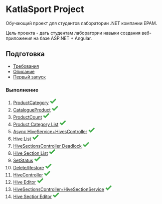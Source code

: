 # KatlaSport Project

Обучающий проект для студентов лаборатории .NET компании EPAM.

Цель проекта - дать студентам лаборатории навыки создания веб-приложения на базе ASP.NET + Angular.

## Подготовка

* [Требования](docs/prerequisites.md)
* [Описание](docs/description.md)
* [Первый запуск](docs/first-run.md)

### Выполнение

1. [ProductCategory](docs/step01.md)  <img src="https://github.com/Shenn2948/katla-sport/blob/master/images/iconfinder_Tick_Mark_1398911.png" width="20">
2. [CatalogueProduct](docs/step02.md)  <img src="https://github.com/Shenn2948/katla-sport/blob/master/images/iconfinder_Tick_Mark_1398911.png" width="20">
3. [ProductCount](docs/step03.md)  <img src="https://github.com/Shenn2948/katla-sport/blob/master/images/iconfinder_Tick_Mark_1398911.png" width="20">
4. [Product Category List](docs/step04.md)  <img src="https://github.com/Shenn2948/katla-sport/blob/master/images/iconfinder_Tick_Mark_1398911.png" width="20">
5. [Async HiveService+HivesController](docs/step05.md)  <img src="https://github.com/Shenn2948/katla-sport/blob/master/images/iconfinder_Tick_Mark_1398911.png" width="20">
6. [Hive List](docs/step06.md) <img src="https://github.com/Shenn2948/katla-sport/blob/master/images/iconfinder_Tick_Mark_1398911.png" width="20">
7. [HiveSectionsController Deadlock](docs/step07.md) <img src="https://github.com/Shenn2948/katla-sport/blob/master/images/iconfinder_Tick_Mark_1398911.png" width="20">
8. [Hive Section List](docs/step08.md) <img src="https://github.com/Shenn2948/katla-sport/blob/master/images/iconfinder_Tick_Mark_1398911.png" width="20">
9. [SetStatus](docs/step09.md) <img src="https://github.com/Shenn2948/katla-sport/blob/master/images/iconfinder_Tick_Mark_1398911.png" width="20">
10. [Delete/Restore](docs/step10.md) <img src="https://github.com/Shenn2948/katla-sport/blob/master/images/iconfinder_Tick_Mark_1398911.png" width="20">
11. [HiveController](docs/step11.md) <img src="https://github.com/Shenn2948/katla-sport/blob/master/images/iconfinder_Tick_Mark_1398911.png" width="20"> 
12. [Hive Editor](docs/step12.md) <img src="https://github.com/Shenn2948/katla-sport/blob/master/images/iconfinder_Tick_Mark_1398911.png" width="20">
13. [HiveSectionsController+HiveSectionService](docs/step13.md)  <img src="https://github.com/Shenn2948/katla-sport/blob/master/images/iconfinder_Tick_Mark_1398911.png" width="20">
14. [Hive Sectior Editor](docs/step14.md)  <img src="https://github.com/Shenn2948/katla-sport/blob/master/images/iconfinder_Tick_Mark_1398911.png" width="20">
